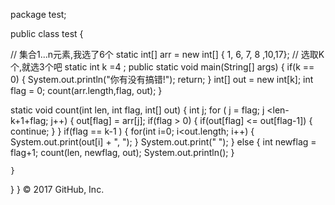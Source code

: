 package test;

public class test {

// 集合1...n元素,我选了6个
static int[] arr = new int[] { 1, 6, 7, 8 ,10,17};
// 选取K个,就选3个吧
static int k =4 ;
public static void main(String[] args) {
	if(k == 0) {
		System.out.println("你有没有搞错!");
		return;
	}
	int[] out = new int[k];
	int flag = 0;
	count(arr.length,flag, out);
}

static void count(int len, int flag, int[] out) {
	int j;
	for ( j = flag; j <len-k+1+flag; j++) {
		out[flag] = arr[j];
		if(flag > 0) {
			if(out[flag] <= out[flag-1]) {
				continue;
			}
		}
		if(flag == k-1 ) {
			for(int i=0; i<out.length; i++) {
				System.out.print(out[i] + ", ");
			}
			System.out.print("       ");
		}
		else {
			int newflag = flag+1;
			count(len, newflag, out);
			System.out.println();
		}
		
	}
}
}
© 2017 GitHub, Inc.
